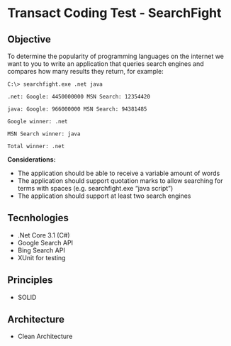 # Transact Coding Test - SearchFight

## Objective
To determine the popularity of programming languages on the internet we want to you to write an application that queries search engines and compares how many results they return, for example:


    C:\> searchfight.exe .net java

    .net: Google: 4450000000 MSN Search: 12354420

    java: Google: 966000000 MSN Search: 94381485

    Google winner: .net

    MSN Search winner: java

    Total winner: .net
    
**Considerations:**
- The application should be able to receive a variable amount of words
- The application should support quotation marks to allow searching for terms with spaces (e.g. searchfight.exe “java script”)
- The application should support at least two search engines

## Tecnhologies
- .Net Core 3.1 (C#)
- Google Search API
- Bing Search API
- XUnit for testing

## Principles 
- SOLID

## Architecture
- Clean Architecture
